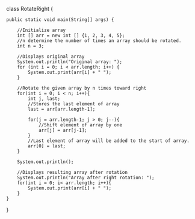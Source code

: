 class RotateRight {  
    
    public static void main(String[] args) {  
          
        //Initialize array   
        int [] arr = new int [] {1, 2, 3, 4, 5};   
        //n determine the number of times an array should be rotated.  
        int n = 3;  
          
        //Displays original array  
        System.out.println("Original array: ");  
        for (int i = 0; i < arr.length; i++) {   
            System.out.print(arr[i] + " ");   
        }    
          
        //Rotate the given array by n times toward right  
        for(int i = 0; i < n; i++){  
            int j, last;  
            //Stores the last element of array  
            last = arr[arr.length-1];  
          
            for(j = arr.length-1; j > 0; j--){  
                //Shift element of array by one  
                arr[j] = arr[j-1];  
            }  
            //Last element of array will be added to the start of array.  
            arr[0] = last;  
        }  
      
        System.out.println();  
          
        //Displays resulting array after rotation  
        System.out.println("Array after right rotation: ");  
        for(int i = 0; i< arr.length; i++){  
            System.out.print(arr[i] + " ");  
        }  
    }  
}  
